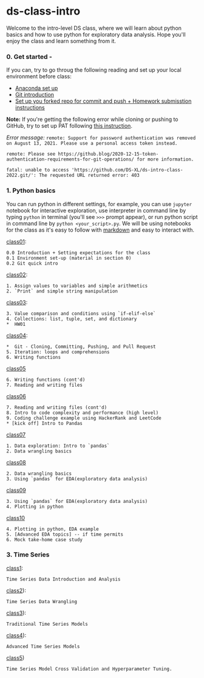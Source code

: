 # ds-class-intro

Welcome to the intro-level DS class, where we will learn about python basics and how to use python for exploratory data analysis. Hope you'll enjoy the class and learn something from it.

### 0. Get started - 
If you can, try to go throug the following reading and set up your local environment before class:

- [Anaconda set up](https://github.com/DS-XL/ds_intro_2024/blob/master/python_basics/class01/Anaconda_setup.md) 
- [Git introduction](https://github.com/DS-XL/ds_intro_2024/blob/master/python_basics/class01/git_setup.md)
- [Set up you forked repo for commit and push + Homework submisstion instructions](https://github.com/DS-XL/ds_intro_2024/blob/master/Git-setup-and-hw-instruction.md)

**Note:** If you're getting the following error while cloning or pushing to GitHub, try to set up PAT following [this instruction](https://docs.github.com/en/github/authenticating-to-github/keeping-your-account-and-data-secure/creating-a-personal-access-token#creating-a-token).

*Error message:*
`remote: Support for password authentication was removed on August 13, 2021. Please use a personal access token instead.`

`remote: Please see https://github.blog/2020-12-15-token-authentication-requirements-for-git-operations/ for more information.`

`fatal: unable to access 'https://github.com/DS-XL/ds-intro-class-2022.git/': The requested URL returned error: 403`


### 1. Python basics
You can run python in different settings, for example, you can use `jupyter` notebook for interactive exploration, use interpreter in command line by typing `python` in terminal (you'll see `>>>` prompt appear), or run python script in command line by `python <your_script>.py`. We will be using notebooks for the class as it's easy to follow with [markdown](https://guides.github.com/features/mastering-markdown/) and easy to interact with.

[class01](https://github.com/DS-XL/ds_intro_2024/tree/master/python_basics/class01):

	0.0 Introduction + Setting expectations for the class
	0.1 Environment set-up (material in section 0)
	0.2 Git quick intro
	 

	
[class02](https://github.com/DS-XL/ds_intro_2024/tree/master/python_basics/class01):

	1. Assign values to variables and simple arithmetics
	2. `Print` and simple string manipulation

[class03](https://github.com/DS-XL/ds_intro_2024/tree/master/python_basics/class01):

	3. Value comparison and conditions using `if-elif-else`
	4. Collections: list, tuple, set, and dictionary
	*  HW01

[class04](https://github.com/DS-XL/ds_intro_2024/tree/master/python_basics/class02):

	*  Git - Cloning, Committing, Pushing, and Pull Request
	5. Iteration: loops and comprehensions
	6. Writing functions

[class05](https://github.com/DS-XL/ds_intro_2024/tree/master/python_basics/class03)

	6. Writing functions (cont'd)
	7. Reading and writing files

[class06](https://github.com/DS-XL/ds_intro_2024/tree/master/python_basics/class04)

	7. Reading and writing files (cont'd)
	8. Intro to code complexity and performance (high level)
	9. Coding challenge example using HackerRank and LeetCode
	* [kick off] Intro to Pandas

[class07](https://github.com/DS-XL/ds_intro_2024/blob/main/pandas_intro/)

	1. Data exploration: Intro to `pandas` 
	2. Data wrangling basics

[class08](https://github.com/DS-XL/ds_intro_2024/blob/main/pandas_intro/)

	2. Data wrangling basics
	3. Using `pandas` for EDA(exploratory data analysis)

[class09](https://github.com/DS-XL/ds_intro_2024/blob/main/pandas_intro/)

	3. Using `pandas` for EDA(exploratory data analysis)
	4. Plotting in python

[class10](https://github.com/DS-XL/ds_intro_2024/blob/main/pandas_intro/)

	4. Plotting in python, EDA example
	5. [Advanced EDA topics] -- if time permits
	6. Mock take-home case study

 ### 3. Time Series 

[class1](https://github.com/DS-XL/ds_intro_2024/tree/main/time%20series%20class/class1):

	Time Series Data Introduction and Analysis

[class2](https://github.com/DS-XL/ds_intro_2024/tree/main/time%20series%20class/class2)):

	Time Series Data Wrangling

[class3](https://github.com/DS-XL/ds_intro_2024/tree/main/time%20series%20class/class3)):

	Traditional Time Series Models

[class4](https://github.com/DS-XL/ds_intro_2024/tree/main/time%20series%20class/class4)):

	Advanced Time Series Models

[class5](https://github.com/DS-XL/ds_intro_2024/tree/main/time%20series%20class/class5))

	Time Series Model Cross Validation and Hyperparameter Tuning. 
